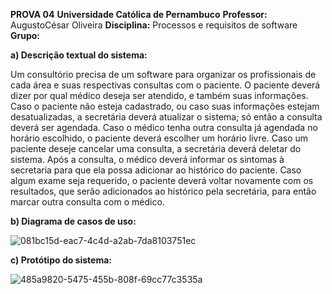 **PROVA 04**
**Universidade Católica de Pernambuco**
**Professor:** AugustoCésar Oliveira
**Disciplina:** Processos e requisitos de software
**Grupo:**

**a) Descrição textual do sistema:**

Um consultório precisa de um software para organizar os profissionais de cada área e suas respectivas consultas com o paciente. O paciente deverá dizer por qual médico deseja ser atendido, e também suas informações. Caso o paciente não esteja cadastrado, ou caso suas informações estejam desatualizadas, a secretária deverá atualizar o sistema; só então a consulta deverá ser agendada. Caso o médico tenha outra consulta já agendada no horário escolhido, o paciente deverá escolher um horário livre. Caso um paciente deseje cancelar uma consulta, a secretária deverá deletar do sistema.
Após a consulta, o médico deverá informar os sintomas à secretaria para que ela possa adicionar ao histórico do paciente. Caso algum exame seja requerido, o paciente deverá voltar novamente com os resultados, que serão adicionados ao histórico pela secretária, para então marcar outra consulta com o médico.

**b) Diagrama de casos de uso:**

![081bc15d-eac7-4c4d-a2ab-7da8103751ec](https://github.com/mlrlima/prova04consultorio/assets/132663650/237c94b9-60ac-46ef-ac9a-337e19b46035)


**c) Protótipo do sistema:**

![485a9820-5475-455b-808f-69cc77c3535a](https://github.com/mlrlima/prova04consultorio/assets/132663650/677baecc-d8ae-4545-95b7-244db962a2aa)

